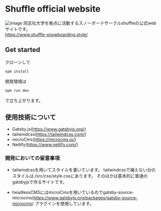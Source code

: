 # Shuffle official website
![image](https://user-images.githubusercontent.com/43196286/81503525-ffe94100-931e-11ea-8f79-54ff371d2245.png)
同志社大学を拠点に活動するスノーボードサークルshuffleの公式webサイトです。  
https://www.shuffle-snowboarding.style/


## Get started

クローンして

```sh
npm install

```

開発環境は

```sh
npm run dev
```
で立ち上がります。


## 使用技術について

- Gatsby.js(https://www.gatsbyjs.org/)
- tailwindcss(https://tailwindcss.com/)
- microCms(https://microcms.io/)
- Netlify(https://www.netlify.com/)

### 開発においての留意事項

- tailwindcssを用いてスタイルを書いています。
  tailwindcssで補えない分のスタイルは./src/css/style.cssにあります。
  そのほかは基本的に普通のgatsbyjsで作るサイトです。

- headlessCMSにはmicroCmsを用いているのでgatsby-source-microcms(https://www.gatsbyjs.org/packages/gatsby-source-microcms) プラグインを使用しています。

